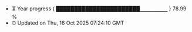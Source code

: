 - ⏳ Year progress { ███████████████████████▁▁▁▁▁▁▁ } 78.99 %
- ⏰ Updated on Thu, 16 Oct 2025 07:24:10 GMT

